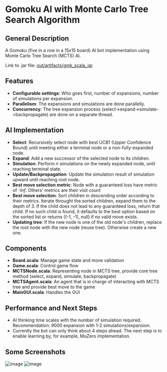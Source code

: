 # Gomoku AI with Monte Carlo Tree Search Algorithm

## General Description
A Gomoku (five in a row in a 15x15 board) AI bot implementation using Monte Carlo Tree Search (MCTS) AI.

Link to .jar file: [out/artifacts/gmk_scala_jar](https://github.com/nguyenvuminhh/gomoku-mcts/tree/master/out/artifacts/gmk_scala_jar)

## Features
  - **Configurable settings**: Who goes first, number of expansions, number of simulations per expansion.
  - **Parallelism**: The expansions and simulations are done parallelly.
  - **Concurrency**: The tree expansion process (select->expand->simulate->backpropagate) are done on a separate thread.

## AI Implementation
  - **Select**: Recursively select node with best UCB1 (Upper Confidence Bound) until meeting either a terminal node or a non-fully-expanded node.
  - **Expand**: Add a new successor of the selected node to its children.
  - **Simulation**: Perform *n* simulations on the newly expanded node, until reaching terminal state.
  - **Update/Backpropagation**: Update the simulation result of simulation upward until reaching root node.
  - **Best move selection metric**: Node with a guaranteed loss have metric of *-Inf*. Others' metrics are their visit count
  - **Best move selection**: Sort children in descending order according to their metrics. Iterate throught the sorted children, expand them to the depth of 3.
    If the child does not lead to any guaranteed loss, return that child. If no such child is found, it defaults to the best option based on the sorted list or
    returns ((-1, -1), null) if no valid move exists.
  - **Updating tree**: If the new node is one of the old node's children, replace the root node with the new node (reuse tree). Otherwise create a new one.
  
## Components
  - **Board.scala**: Manage game state and move validation
  - **Game.scala**: Control game flow
  - **MCTSNode.scala**: Representing node in MCTS tree, provide core tree method (select, expand, simulate, backpropagate)
  - **MCTSAgent.scala**: An agent that is in charge of interacting with MCTS tree and provide best move to the game
  - **MainGUI.scala**: Handles the GUI

## Performance and Next Steps
  - AI thinking time scales with the number of simulation required. Recommendation: 9000 expansion with 1-2 simulations/expansion.
  - Currently the bot can only think about 4 steps ahead. The next step is to enable learning by, for example, MuZero implementation.

## Some Screenshots
![image](https://github.com/user-attachments/assets/0d692919-cffa-42f1-9c10-9e0e96eb6e83)
![image](https://github.com/user-attachments/assets/591a7500-bf5b-4584-b768-13f6071e752f)

